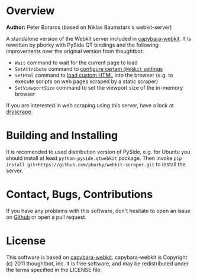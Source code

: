 # Overview

**Author:** Peter Boraros (based on Niklas Baumstark's webkit-server)

A standalone version of the Webkit server included in [capybara-webkit][1].
It is rewritten by pborky with PySide QT bindings and the following improvements over the
original version from thoughtbot:

* `Wait` command to wait for the current page to load
* `SetAttribute` command to [configure certain `QWebkit` settings][2]
* `SetHtml` command to [load custom HTML][3] into the browser (e.g. to
  execute scripts on web pages scraped by a static scraper)
* `SetViewportSize` command to set the viewport size of the in-memory browser

If you are interested in web scraping using this server, have a look at [dryscrape][4].

# Building and Installing

It is recomended to used distribution version of PySide, e.g. for Ubuntu you should install 
at least `python-pyside.qtwebkit` package. Then 
invoke `pip install git+https://github.com/pborky/webkit-scraper.git` to install the server.

# Contact, Bugs, Contributions

If you have any problems with this software, don't hesitate to open an 
issue on [Github](https://github.com/pborky/webkit-scraper) or open a pull 
request.

# License

This software is based on [capybara-webkit][1].
capybara-webkit is Copyright (c) 2011 thoughtbot, inc. It is free software, and
may be redistributed under the terms specified in the LICENSE file.

 [1]: https://github.com/thoughtbot/capybara-webkit
 [2]: https://github.com/thoughtbot/capybara-webkit/pull/171
 [3]: https://github.com/thoughtbot/capybara-webkit/pull/170
 [4]: https://github.com/niklasb/dryscrape
